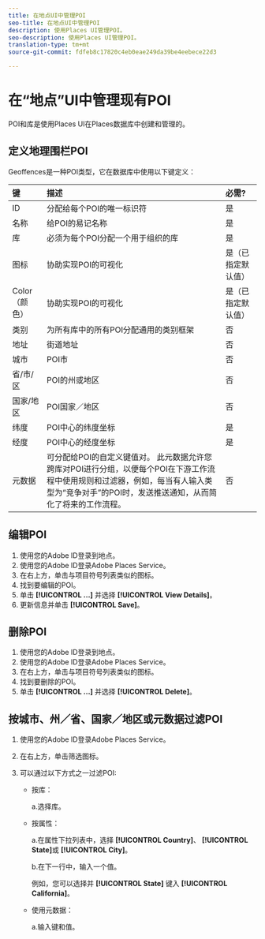 ```yaml
---
title: 在地点UI中管理POI
seo-title: 在地点UI中管理POI
description: 使用Places UI管理POI。
seo-description: 使用Places UI管理POI。
translation-type: tm+mt
source-git-commit: fdfeb8c17820c4eb0eae249da39be4eebece22d3

---
```



# 在“地点”UI中管理现有POI

POI和库是使用Places UI在Places数据库中创建和管理的。

## 定义地理围栏POI

Geoffences是一种POI类型，它在数据库中使用以下键定义：

| 键 | 描述 | 必需? |
| :--- | :--- | :--- |
| ID | 分配给每个POI的唯一标识符 | 是 |
| 名称 | 给POI的易记名称 | 是 |
| 库 | 必须为每个POI分配一个用于组织的库 | 是 |
| 图标 | 协助实现POI的可视化 | 是（已指定默认值） |
| Color（颜色） | 协助实现POI的可视化 | 是（已指定默认值） |
| 类别 | 为所有库中的所有POI分配通用的类别框架 | 否 |
| 地址 | 街道地址 | 否 |
| 城市 | POI市 | 否 |
| 省/市/区 | POI的州或地区 | 否 |
| 国家/地区 | POI国家／地区 | 否 |
| 纬度 | POI中心的纬度坐标 | 是 |
| 经度 | POI中心的经度坐标 | 是 |
| 元数据 | 可分配给POI的自定义键值对。 此元数据允许您跨库对POI进行分组，以便每个POI在下游工作流程中使用规则和过滤器，例如，每当有人输入类型为“竞争对手”的POI时，发送推送通知，从而简化了将来的工作流程。 | 否 |


## 编辑POI

1. 使用您的Adobe ID登录到地点。
1. 使用您的Adobe ID登录Adobe Places Service。
1. 在右上方，单击与项目符号列表类似的图标。
1. 找到要编辑的POI。
1. 单击 **[!UICONTROL ...]** 并选择 **[!UICONTROL View Details]**。
1. 更新信息并单击 **[!UICONTROL Save]**。

## 删除POI

1. 使用您的Adobe ID登录到地点。
1. 使用您的Adobe ID登录Adobe Places Service。
1. 在右上方，单击与项目符号列表类似的图标。
1. 找到要删除的POI。
1. 单击 **[!UICONTROL ...]** 并选择 **[!UICONTROL Delete]**。

## 按城市、州／省、国家／地区或元数据过滤POI

1. 使用您的Adobe ID登录Adobe Places Service。
1. 在右上方，单击筛选图标。
1. 可以通过以下方式之一过滤POI:

   * 按库：

      a.选择库。

   * 按属性：

      a.在属性下拉列表中，选择 **[!UICONTROL Country]**、 **[!UICONTROL State]**&#x200B;或 **[!UICONTROL City]**。

      b.在下一行中，输入一个值。

      例如，您可以选择并 **[!UICONTROL State]** 键入 **[!UICONTROL California]**。

   * 使用元数据：

      a.输入键和值。
